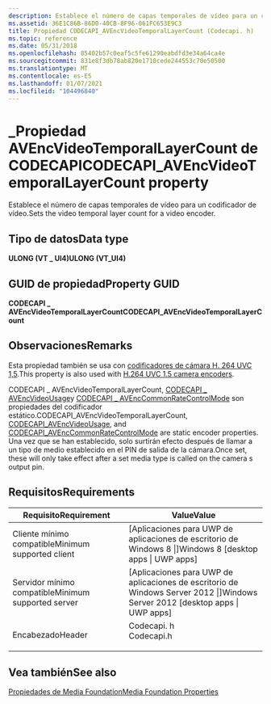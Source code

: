 ```yaml
---
description: Establece el número de capas temporales de vídeo para un codificador de vídeo.
ms.assetid: 36E1C86B-86D0-40CB-8F96-061FC653E9C3
title: Propiedad CODECAPI_AVEncVideoTemporalLayerCount (Codecapi. h)
ms.topic: reference
ms.date: 05/31/2018
ms.openlocfilehash: 85402b57c0eaf5c5fe61290eabdfd3e34a64ca4e
ms.sourcegitcommit: 831e8f3db78ab820e1710cede244553c70e50500
ms.translationtype: MT
ms.contentlocale: es-ES
ms.lasthandoff: 01/07/2021
ms.locfileid: "104496840"
---
```

# <a name="codecapi_avencvideotemporallayercount-property"></a><span data-ttu-id="1c0f6-103">\_Propiedad AVEncVideoTemporalLayerCount de CODECAPI</span><span class="sxs-lookup"><span data-stu-id="1c0f6-103">CODECAPI\_AVEncVideoTemporalLayerCount property</span></span>

<span data-ttu-id="1c0f6-104">Establece el número de capas temporales de vídeo para un codificador de vídeo.</span><span class="sxs-lookup"><span data-stu-id="1c0f6-104">Sets the video temporal layer count for a video encoder.</span></span>

## <a name="data-type"></a><span data-ttu-id="1c0f6-105">Tipo de datos</span><span class="sxs-lookup"><span data-stu-id="1c0f6-105">Data type</span></span>

<span data-ttu-id="1c0f6-106">**ULONG (VT \_ UI4)**</span><span class="sxs-lookup"><span data-stu-id="1c0f6-106">**ULONG (VT\_UI4)**</span></span>

## <a name="property-guid"></a><span data-ttu-id="1c0f6-107">GUID de propiedad</span><span class="sxs-lookup"><span data-stu-id="1c0f6-107">Property GUID</span></span>

<span data-ttu-id="1c0f6-108">**CODECAPI \_ AVEncVideoTemporalLayerCount**</span><span class="sxs-lookup"><span data-stu-id="1c0f6-108">**CODECAPI\_AVEncVideoTemporalLayerCount**</span></span>

## <a name="remarks"></a><span data-ttu-id="1c0f6-109">Observaciones</span><span class="sxs-lookup"><span data-stu-id="1c0f6-109">Remarks</span></span>

<span data-ttu-id="1c0f6-110">Esta propiedad también se usa con [codificadores de cámara H. 264 UVC 1,5](camera-encoder-h264-uvc-1-5.md).</span><span class="sxs-lookup"><span data-stu-id="1c0f6-110">This property is also used with [H.264 UVC 1.5 camera encoders](camera-encoder-h264-uvc-1-5.md).</span></span>

<span data-ttu-id="1c0f6-111">CODECAPI \_ AVEncVideoTemporalLayerCount, [CODECAPI \_ AVEncVideoUsage](codecapi-avencvideousage.md)y [CODECAPI \_ AVEncCommonRateControlMode](/windows/desktop/DirectShow/avenccommonratecontrolmode-property) son propiedades del codificador estático.</span><span class="sxs-lookup"><span data-stu-id="1c0f6-111">CODECAPI\_AVEncVideoTemporalLayerCount, [CODECAPI\_AVEncVideoUsage](codecapi-avencvideousage.md), and [CODECAPI\_AVEncCommonRateControlMode](/windows/desktop/DirectShow/avenccommonratecontrolmode-property) are static encoder properties.</span></span> <span data-ttu-id="1c0f6-112">Una vez que se han establecido, solo surtirán efecto después de llamar a un tipo de medio establecido en el PIN de salida de la cámara.</span><span class="sxs-lookup"><span data-stu-id="1c0f6-112">Once set, these will only take effect after a set media type is called on the camera s output pin.</span></span>

## <a name="requirements"></a><span data-ttu-id="1c0f6-113">Requisitos</span><span class="sxs-lookup"><span data-stu-id="1c0f6-113">Requirements</span></span>



| <span data-ttu-id="1c0f6-114">Requisito</span><span class="sxs-lookup"><span data-stu-id="1c0f6-114">Requirement</span></span> | <span data-ttu-id="1c0f6-115">Value</span><span class="sxs-lookup"><span data-stu-id="1c0f6-115">Value</span></span> |
|-------------------------------------|---------------------------------------------------------------------------------------|
| <span data-ttu-id="1c0f6-116">Cliente mínimo compatible</span><span class="sxs-lookup"><span data-stu-id="1c0f6-116">Minimum supported client</span></span><br/> | <span data-ttu-id="1c0f6-117">\[Aplicaciones para UWP de aplicaciones de escritorio de Windows 8 \|\]</span><span class="sxs-lookup"><span data-stu-id="1c0f6-117">Windows 8 \[desktop apps \| UWP apps\]</span></span><br/>                                     |
| <span data-ttu-id="1c0f6-118">Servidor mínimo compatible</span><span class="sxs-lookup"><span data-stu-id="1c0f6-118">Minimum supported server</span></span><br/> | <span data-ttu-id="1c0f6-119">\[Aplicaciones para UWP de aplicaciones de escritorio de Windows Server 2012 \|\]</span><span class="sxs-lookup"><span data-stu-id="1c0f6-119">Windows Server 2012 \[desktop apps \| UWP apps\]</span></span><br/>                           |
| <span data-ttu-id="1c0f6-120">Encabezado</span><span class="sxs-lookup"><span data-stu-id="1c0f6-120">Header</span></span><br/>                   | <dl> <span data-ttu-id="1c0f6-121"><dt>Codecapi. h</dt></span><span class="sxs-lookup"><span data-stu-id="1c0f6-121"><dt>Codecapi.h</dt></span></span> </dl> |



## <a name="see-also"></a><span data-ttu-id="1c0f6-122">Vea también</span><span class="sxs-lookup"><span data-stu-id="1c0f6-122">See also</span></span>

<dl> <dt>

[<span data-ttu-id="1c0f6-123">Propiedades de Media Foundation</span><span class="sxs-lookup"><span data-stu-id="1c0f6-123">Media Foundation Properties</span></span>](media-foundation-properties.md)
</dt> </dl>

 

